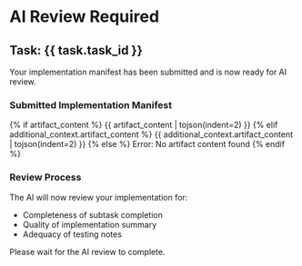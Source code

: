 # AI Review Required

## Task: {{ task.task_id }}

Your implementation manifest has been submitted and is now ready for AI review.

### Submitted Implementation Manifest

{% if artifact_content %}
{{ artifact_content | tojson(indent=2) }}
{% elif additional_context.artifact_content %}
{{ additional_context.artifact_content | tojson(indent=2) }}
{% else %}
Error: No artifact content found
{% endif %}

### Review Process

The AI will now review your implementation for:
- Completeness of subtask completion
- Quality of implementation summary
- Adequacy of testing notes

Please wait for the AI review to complete.